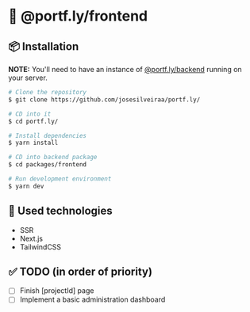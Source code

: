 # :rocket: @portf.ly/frontend

## 📦 Installation

**NOTE:** You'll need to have an instance of [@portf.ly/backend](https://github.com/josesilveiraa/portf.ly/tree/main/packages/frontend) running on your server.

```bash
# Clone the repository
$ git clone https://github.com/josesilveiraa/portf.ly/

# CD into it
$ cd portf.ly/

# Install dependencies
$ yarn install

# CD into backend package
$ cd packages/frontend

# Run development environment
$ yarn dev
```

## 🚀 Used technologies

- SSR
- Next.js
- TailwindCSS

## ✅ TODO (in order of priority)

- [ ] Finish [projectId] page
- [ ] Implement a basic administration dashboard
